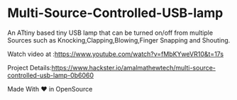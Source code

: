 # Multi-Source-Controlled-USB-lamp
An ATtiny based tiny USB lamp that can be turned on/off from multiple Sources such as Knocking,Clapping,Blowing,Finger Snapping  and Shouting.


Watch video at :https://www.youtube.com/watch?v=fMbKYweVR10&t=17s

Project Details:https://www.hackster.io/amalmathewtech/multi-source-controlled-usb-lamp-0b6060

Made With ❤ in OpenSource

